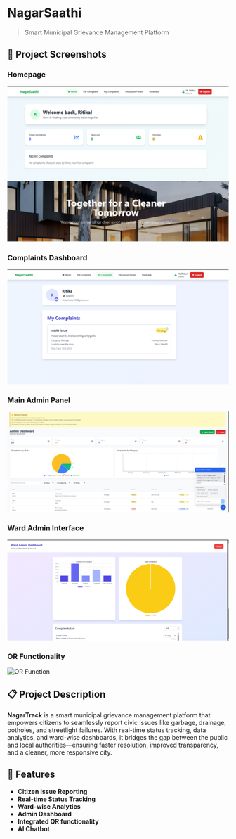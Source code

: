 # NagarSaathi

> Smart Municipal Grievance Management Platform

## 📸 Project Screenshots

### Homepage
![Homepage](screenshots/homepage.png)

### Complaints Dashboard
![Complaints Dashboard](screenshots/complaintsPage.png)

### Main Admin Panel
![Main Admin](screenshots/mainAdminDashboard.png)

### Ward Admin Interface
![Ward Admin](screenshots/wardAdminDashboard.png)

### OR Functionality
![OR Function](screenshots/ORFunctionality.png)
## 📋 Project Description

**NagarTrack** is a smart municipal grievance management platform that empowers citizens to seamlessly report civic issues like garbage, drainage, potholes, and streetlight failures. With real-time status tracking, data analytics, and ward-wise dashboards, it bridges the gap between the public and local authorities—ensuring faster resolution, improved transparency, and a cleaner, more responsive city.

## 🚀 Features

- **Citizen Issue Reporting**
- **Real-time Status Tracking** 
- **Ward-wise Analytics**
- **Admin Dashboard**
- **Integrated QR functionality**
- **AI Chatbot**


